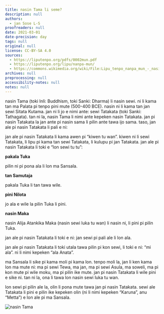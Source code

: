 ```yaml
---
title: nasin Tama li seme?
description: null
authors:
  - jan Sose L-S
proofreaders: null
date: 2021-03-01
date-precision: day
tags: null
original: null
license: CC-BY-SA 4.0
sources:
  - https://liputenpo.org/pdfs/0002mun.pdf
  - https://liputenpo.org/lipu/nanpa-mun/
  - https://commons.wikimedia.org/wiki/File:Lipu_tenpo_nanpa_mun_-_nasin_Tama.png
archives: null
preprocessing: null
accessibility-notes: null
notes: null
---
```


nasin Tama (toki Inli: Buddhism, toki Sanki: Dharma) li nasin sewi. ni li kama tan ma Palata pi tenpo pini mute (500-400 BCE). nasin ni li kama tan jan sewi Sitata Kutama. jan ni li jo e nimi ante: sewi Tatakata (toki Sanki: Tathagata). tan ni la, nasin Tama li nimi ante kepeken nasin Tatakata. jan pi nasin Tatakata la jan ante pi nasin sama li pilin ante tawa ijo sama. taso, jan ale pi nasin Tatakata li pali e ni:

jan ale pi nasin Tatakata li kama awen pi “kiwen tu wan”. kiwen ni li sewi Tatakata, li lipu pi kama tan sewi Tatakata, li kulupu pi jan Tatakata. jan ale pi nasin Tatakata li toki e “lon sewi tu tu”:

**pakala Tuka**

pilin ni pi pona ala li lon ma Sansala.

**tan Samutaja**

pakala Tuka li tan tawa wile.

**pini Nilota**

jo ala e wile la pilin Tuka li pini.

**nasin Maka**

nasin Alija Atankika Maka (nasin sewi luka tu wan) li nasin ni, li pini pi pilin Tuka.

jan ale pi nasin Tatakata li toki e ni: jan sewi pi pali ale li lon ala.

jan ale pi nasin Tatakata li toki utala tawa pilin pi kon sewi, li toki e ni: “mi ala”. ni li nimi kepeken “ala Anata”.

ma Sansala li sike pi kama moli pi kama lon. tenpo moli la, jan li ken kama lon ma mute ni: ma pi sewi Tewa, ma jan, ma pi sewi Asula, ma soweli, ma pi kon mute pi wile moku, ma pi pilin ike mute. jan pi nasin Tatakata li wile pini e sike ni. tan ni la, ona li tawa lon nasin sewi luka tu wan.

lon sewi pi pilin ale la, olin li pona mute tawa jan pi nasin Tatakata. sewi ale Tatakata li pini e pilin ike kepeken olin (ni li nimi kepeken “Karuna”, anu “Metta”) e lon ale pi ma Sansala.

![nasin Tama](https://upload.wikimedia.org/wikipedia/commons/a/ae/Lipu_tenpo_nanpa_mun_-_nasin_Tama.png)